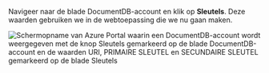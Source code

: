   Navigeer naar de blade DocumentDB-account en klik op **Sleutels**. Deze waarden gebruiken we in de webtoepassing die we nu gaan maken.

![Schermopname van Azure Portal waarin een DocumentDB-account wordt weergegeven met de knop Sleutels gemarkeerd op de blade DocumentDB-account en de waarden URI, PRIMAIRE SLEUTEL en SECUNDAIRE SLEUTEL gemarkeerd op de blade Sleutels](./media/documentdb-keys/keys.png)



<!--HONumber=Nov16_HO2-->


